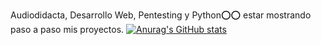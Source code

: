 Audiodidacta, Desarrollo Web, Pentesting y Python⭕⭕
estar mostrando paso a paso mis proyectos.
[![Anurag's GitHub stats](https://github-readme-stats.vercel.app/api?username=anuraghazra)](https://github.com/anuraghazra/github-readme-stats)
